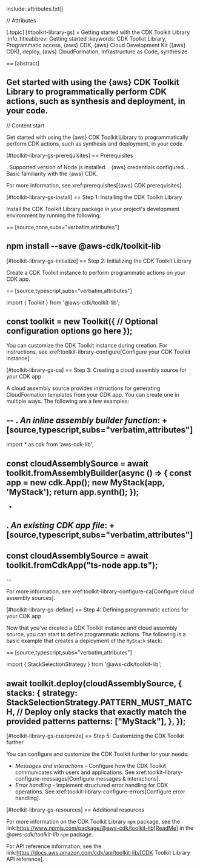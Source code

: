 include::attributes.txt[]

// Attributes

[.topic]
[#toolkit-library-gs]
= Getting started with the CDK Toolkit Library
:info_titleabbrev: Getting started
:keywords: CDK Toolkit Library, Programmatic access, \{aws} CDK, \{aws} Cloud Development Kit (\{aws} CDK), deploy, \{aws} CloudFormation, Infrastructure as Code, synthesize

== [abstract]

Get started with using the \{aws} CDK Toolkit Library to programmatically perform CDK actions, such as synthesis and deployment, in your code.
--

// Content start

Get started with using the \{aws} CDK Toolkit Library to programmatically perform CDK actions, such as synthesis and deployment, in your code.

[#toolkit-library-gs-prerequisites]
== Prerequisites

. Supported version of Node.js installed.
. \{aws} credentials configured.
. Basic familiarity with the \{aws} CDK.

For more information, see xref:prerequisites[\{aws} CDK prerequisites].

[#toolkit-library-gs-install]
== Step 1: Installing the CDK Toolkit Library

Install the CDK Toolkit Library package in your project's development environment by running the following:

== [source,none,subs="verbatim,attributes"]

npm install --save @aws-cdk/toolkit-lib
---

[#toolkit-library-gs-initialize]
== Step 2: Initializing the CDK Toolkit Library

Create a CDK Toolkit instance to perform programmatic actions on your CDK app.

== [source,typescript,subs="verbatim,attributes"]

import { Toolkit } from '@aws-cdk/toolkit-lib';

const toolkit = new Toolkit({
    // Optional configuration options go here
});
---

You can customize the CDK Toolkit instance during creation. For instructions, see xref:toolkit-library-configure[Configure your CDK Toolkit instance].

[#toolkit-library-gs-ca]
== Step 3: Creating a cloud assembly source for your CDK app

A cloud assembly source provides instructions for generating CloudFormation templates from your CDK app. You can create one in multiple ways. The following are a few examples:

--
. _An inline assembly builder function_:
+
[source,typescript,subs="verbatim,attributes"]
---
import * as cdk from 'aws-cdk-lib';

const cloudAssemblySource = await toolkit.fromAssemblyBuilder(async () \=> {
  const app = new cdk.App();
  new MyStack(app, 'MyStack');
  return app.synth();
});
---
+

. _An existing CDK app file_:
+
[source,typescript,subs="verbatim,attributes"]
---
const cloudAssemblySource = await toolkit.fromCdkApp("ts-node app.ts");
---
--

For more information, see xref:toolkit-library-configure-ca[Configure cloud assembly sources].

[#toolkit-library-gs-define]
== Step 4: Defining programmatic actions for your CDK app

Now that you've created a CDK Toolkit instance and cloud assembly source, you can start to define programmatic actions. The following is a basic example that creates a deployment of the `MyStack` stack:

== [source,typescript,subs="verbatim,attributes"]

import { StackSelectionStrategy } from '@aws-cdk/toolkit-lib';

await toolkit.deploy(cloudAssemblySource, {
  stacks: {
    strategy: StackSelectionStrategy.PATTERN_MUST_MATCH, // Deploy only stacks that exactly match the provided patterns
    patterns: ["MyStack"],
  },
});
---

[#toolkit-library-gs-customize]
== Step 5: Customizing the CDK Toolkit further

You can configure and customize the CDK Toolkit further for your needs:

* _Messages and interactions_ - Configure how the CDK Toolkit communicates with users and applications. See xref:toolkit-library-configure-messages[Configure messages & interactions].
* _Error handling_ - Implement structured error handling for CDK operations. See xref:toolkit-library-configure-errors[Configure error handling].

[#toolkit-library-gs-resources]
== Additional resources

For more information on the CDK Toolkit Library `npm` package, see the link:https://www.npmjs.com/package/@aws-cdk/toolkit-lib[ReadMe] in the _@aws-cdk/toolkit-lib_ `npm` package.

For API reference information, see the link:https://docs.aws.amazon.com/cdk/api/toolkit-lib/[CDK Toolkit Library API reference].
